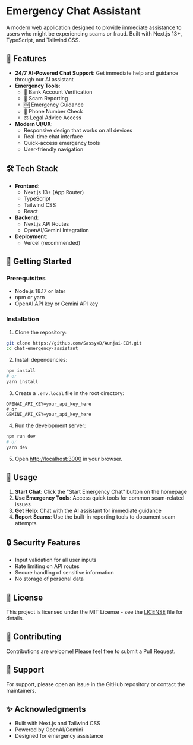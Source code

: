 # Emergency Chat Assistant

A modern web application designed to provide immediate assistance to users who might be experiencing scams or fraud. Built with Next.js 13+, TypeScript, and Tailwind CSS.

## 🚀 Features

- **24/7 AI-Powered Chat Support**: Get immediate help and guidance through our AI assistant
- **Emergency Tools**:
  - 🏦 Bank Account Verification
  - 🚨 Scam Reporting
  - 🆘 Emergency Guidance
  - 📱 Phone Number Check
  - ⚖️ Legal Advice Access
- **Modern UI/UX**: 
  - Responsive design that works on all devices
  - Real-time chat interface
  - Quick-access emergency tools
  - User-friendly navigation

## 🛠️ Tech Stack

- **Frontend**: 
  - Next.js 13+ (App Router)
  - TypeScript
  - Tailwind CSS
  - React
- **Backend**:
  - Next.js API Routes
  - OpenAI/Gemini Integration
- **Deployment**:
  - Vercel (recommended)

## 🚀 Getting Started

### Prerequisites

- Node.js 18.17 or later
- npm or yarn
- OpenAI API key or Gemini API key

### Installation

1. Clone the repository:
```bash
git clone https://github.com/SassyxD/Aunjai-ECM.git
cd chat-emergency-assistant
```

2. Install dependencies:
```bash
npm install
# or
yarn install
```

3. Create a `.env.local` file in the root directory:
```env
OPENAI_API_KEY=your_api_key_here
# or
GEMINI_API_KEY=your_api_key_here
```

4. Run the development server:
```bash
npm run dev
# or
yarn dev
```

5. Open [http://localhost:3000](http://localhost:3000) in your browser.

## 📱 Usage

1. **Start Chat**: Click the "Start Emergency Chat" button on the homepage
2. **Use Emergency Tools**: Access quick tools for common scam-related issues
3. **Get Help**: Chat with the AI assistant for immediate guidance
4. **Report Scams**: Use the built-in reporting tools to document scam attempts

## 🔒 Security Features

- Input validation for all user inputs
- Rate limiting on API routes
- Secure handling of sensitive information
- No storage of personal data

## 📄 License

This project is licensed under the MIT License - see the [LICENSE](LICENSE) file for details.

## 🤝 Contributing

Contributions are welcome! Please feel free to submit a Pull Request.

## 🌟 Support

For support, please open an issue in the GitHub repository or contact the maintainers.

## ✨ Acknowledgments

- Built with Next.js and Tailwind CSS
- Powered by OpenAI/Gemini
- Designed for emergency assistance
